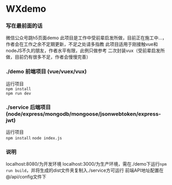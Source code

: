 # WXdemo
### 写在最前面的话
微信公众号跳h5页面demo
此项目是工作中受前辈启发所做，目前正在施工中...，作者会在工作之余不定期更新，不足之处请多指教
此项目适用于刚接触vue和nodeJS不久的朋友，作者水平有限，此例只做参考
二次封装vux（受前辈启发所做，目前仍有很多不足，作者会慢慢完善）
### ./demo 前端项目 (vue/vuex/vux)  
运行项目  
    `npm install`  
    `npm run dev`
### ./service 后端项目 (node/express/mongodb/mongoose/jsonwebtoken/express-jwt)  
运行项目  
    `npm install`
    `node index.js`  
### 说明
localhost:8080/为开发环境
localhost:3000/为生产环境，需在./demo下运行`npm run build`，并将生成的dist文件夹复制入./service方可运行
前端API地址配置在@/api/config文件下

